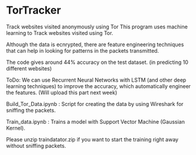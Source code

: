 # TorTracker
Track websites visited anonymously using Tor
This program uses machine learning to Track websites visited using Tor. 

Although the data is ecnrypted, there are feature engineering techniques that can help in looking for patterns in the packets transmitted.

The code gives around 44% accuracy on the test dataset. (in predicting 10 different websites)

ToDo: We can use Recurrent Neural Networks with LSTM (and other deep learning techniques) to improve the accuracy, which automatically engineer the features. (Will upload this part next week)

Build_Tor_Data.ipynb : Script for creating the data by using Wireshark for sniffing the packets.

Train_data.ipynb : Trains a model with Support Vector Machine (Gaussian Kernel).

Please unzip traindatator.zip if you want to start the training right away without sniffing packets.
